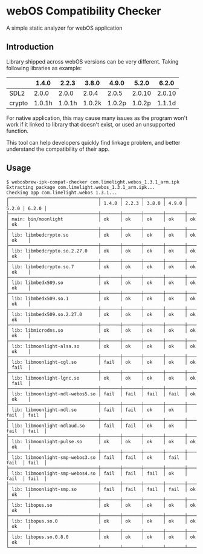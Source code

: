 # webOS Compatibility Checker

A simple static analyzer for webOS application

## Introduction

Library shipped across webOS versions can be very different. Taking following libraries as example:

|        | 1.4.0  | 2.2.3  | 3.8.0  | 4.9.0  | 5.2.0  | 6.2.0  |
|--------|--------|--------|--------|--------|--------|--------|
| SDL2   | 2.0.0  | 2.0.0  | 2.0.4  | 2.0.5  | 2.0.10 | 2.0.10 |
| crypto | 1.0.1h | 1.0.1h | 1.0.2k | 1.0.2p | 1.0.2p | 1.1.1d |

For native application, this may cause many issues as the program won't work if it linked to library that doesn't exist,
or used an unsupported function.

This tool can help developers quickly find linkage problem, and better understand the compatibility of their app.

## Usage

```
$ webosbrew-ipk-compat-checker com.limelight.webos_1.3.1_arm.ipk
Extracting package com.limelight.webos_1.3.1_arm.ipk...
Checking app com.limelight.webos 1.3.1...
┌─────────────────────────────────┬───────┬───────┬───────┬───────┬───────┬───────┐
│                                 │ 1.4.0 │ 2.2.3 │ 3.8.0 │ 4.9.0 │ 5.2.0 │ 6.2.0 │
├─────────────────────────────────┼───────┼───────┼───────┼───────┼───────┼───────┤
│ main: bin/moonlight             │ ok    │ ok    │ ok    │ ok    │ ok    │ ok    │
├─────────────────────────────────┼───────┼───────┼───────┼───────┼───────┼───────┤
│ lib: libmbedcrypto.so           │ ok    │ ok    │ ok    │ ok    │ ok    │ ok    │
├─────────────────────────────────┼───────┼───────┼───────┼───────┼───────┼───────┤
│ lib: libmbedcrypto.so.2.27.0    │ ok    │ ok    │ ok    │ ok    │ ok    │ ok    │
├─────────────────────────────────┼───────┼───────┼───────┼───────┼───────┼───────┤
│ lib: libmbedcrypto.so.7         │ ok    │ ok    │ ok    │ ok    │ ok    │ ok    │
├─────────────────────────────────┼───────┼───────┼───────┼───────┼───────┼───────┤
│ lib: libmbedx509.so             │ ok    │ ok    │ ok    │ ok    │ ok    │ ok    │
├─────────────────────────────────┼───────┼───────┼───────┼───────┼───────┼───────┤
│ lib: libmbedx509.so.1           │ ok    │ ok    │ ok    │ ok    │ ok    │ ok    │
├─────────────────────────────────┼───────┼───────┼───────┼───────┼───────┼───────┤
│ lib: libmbedx509.so.2.27.0      │ ok    │ ok    │ ok    │ ok    │ ok    │ ok    │
├─────────────────────────────────┼───────┼───────┼───────┼───────┼───────┼───────┤
│ lib: libmicrodns.so             │ ok    │ ok    │ ok    │ ok    │ ok    │ ok    │
├─────────────────────────────────┼───────┼───────┼───────┼───────┼───────┼───────┤
│ lib: libmoonlight-alsa.so       │ ok    │ ok    │ ok    │ ok    │ ok    │ ok    │
├─────────────────────────────────┼───────┼───────┼───────┼───────┼───────┼───────┤
│ lib: libmoonlight-cgl.so        │ fail  │ ok    │ ok    │ ok    │ ok    │ fail  │
├─────────────────────────────────┼───────┼───────┼───────┼───────┼───────┼───────┤
│ lib: libmoonlight-lgnc.so       │ ok    │ ok    │ ok    │ ok    │ ok    │ fail  │
├─────────────────────────────────┼───────┼───────┼───────┼───────┼───────┼───────┤
│ lib: libmoonlight-ndl-webos5.so │ fail  │ fail  │ fail  │ fail  │ ok    │ ok    │
├─────────────────────────────────┼───────┼───────┼───────┼───────┼───────┼───────┤
│ lib: libmoonlight-ndl.so        │ fail  │ fail  │ ok    │ ok    │ fail  │ fail  │
├─────────────────────────────────┼───────┼───────┼───────┼───────┼───────┼───────┤
│ lib: libmoonlight-ndlaud.so     │ fail  │ fail  │ ok    │ ok    │ fail  │ fail  │
├─────────────────────────────────┼───────┼───────┼───────┼───────┼───────┼───────┤
│ lib: libmoonlight-pulse.so      │ ok    │ ok    │ ok    │ ok    │ ok    │ ok    │
├─────────────────────────────────┼───────┼───────┼───────┼───────┼───────┼───────┤
│ lib: libmoonlight-smp-webos3.so │ fail  │ fail  │ ok    │ fail  │ fail  │ fail  │
├─────────────────────────────────┼───────┼───────┼───────┼───────┼───────┼───────┤
│ lib: libmoonlight-smp-webos4.so │ fail  │ fail  │ fail  │ ok    │ fail  │ fail  │
├─────────────────────────────────┼───────┼───────┼───────┼───────┼───────┼───────┤
│ lib: libmoonlight-smp.so        │ fail  │ fail  │ fail  │ fail  │ ok    │ ok    │
├─────────────────────────────────┼───────┼───────┼───────┼───────┼───────┼───────┤
│ lib: libopus.so                 │ ok    │ ok    │ ok    │ ok    │ ok    │ ok    │
├─────────────────────────────────┼───────┼───────┼───────┼───────┼───────┼───────┤
│ lib: libopus.so.0               │ ok    │ ok    │ ok    │ ok    │ ok    │ ok    │
├─────────────────────────────────┼───────┼───────┼───────┼───────┼───────┼───────┤
│ lib: libopus.so.0.8.0           │ ok    │ ok    │ ok    │ ok    │ ok    │ ok    │
└─────────────────────────────────┴───────┴───────┴───────┴───────┴───────┴───────┘
```
